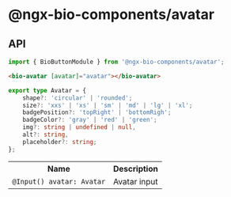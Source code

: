 # @ngx-bio-components/avatar

## API

```typescript
import { BioButtonModule } from '@ngx-bio-components/avatar';
```

```html
<bio-avatar [avatar]="avatar"></bio-avatar>
```

```typescript
export type Avatar = {
    shape?: 'circular' | 'rounded';
    size?: 'xxs' | 'xs' | 'sm' | 'md' | 'lg' | 'xl';
    badgePosition?: 'topRight' | 'bottomRigh';
    badgeColor?: 'gray' | 'red' | 'green';
    img?: string | undefined | null,
    alt?: string,
    placeholder?: string;
};
```
<table>
    <tbody>
<tr>
      <th>Name</th>
      <th>Description</th>
    </th>
<tr>
  <td>
<code>@Input() avatar: Avatar</code>
  </td>
  <td>Avatar input
</td>
</tr>
</tbody></table>

